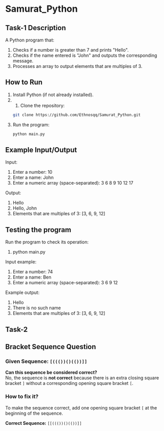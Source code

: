 # Samurat_Python

##  Task-1 Description
A Python program that:
1. Checks if a number is greater than 7 and prints "Hello".
2. Checks if the name entered is "John" and outputs the corresponding message.
3. Processes an array to output elements that are multiples of 3.

## How to Run
1. Install Python (if not already installed).
2. 1. Clone the repository:
   ```bash
   git clone https://github.com/Ethnosqq/Samurat_Python.git
3. Run the program:
   ```bash
   python main.py

## Example Input/Output
Input:
1. Enter a number: 10
2. Enter a name: John
3. Enter a numeric array (space-separated): 3 6 8 9 10 12 17

Output:
1. Hello
2. Hello, John
3. Elements that are multiples of 3: [3, 6, 9, 12]

## Testing the program
Run the program to check its operation:
1. python main.py

Input example:
1. Enter a number: 74
2. Enter a name: Ben
3. Enter a numeric array (space-separated): 3 6 9 12

Example output:
1. Hello
2. There is no such name
3. Elements that are multiples of 3: [3, 6, 9, 12]

## Task-2

## Bracket Sequence Question
### Given Sequence: `[((())()(())]]`
**Can this sequence be considered correct?**  
No, the sequence is **not correct** because there is an extra closing square bracket `]` without a corresponding opening square bracket `[`.

### How to fix it?
To make the sequence correct, add one opening square bracket `[` at the beginning of the sequence.

**Correct Sequence:** `[[((())()(())]]`

